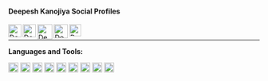 #### Deepesh Kanojiya Social Profiles
<a href="https://www.facebook.com/geturdep/">
  <img align="left" alt="Deepesh's Facebook" width="26px" src="https://upload.wikimedia.org/wikipedia/commons/b/b8/2021_Facebook_icon.svg" />
</a>
<a href="https://www.instagram.com/get_ur_dep/">
  <img align="left" alt="Deepesh's Instagram" width="26px" src="https://upload.wikimedia.org/wikipedia/commons/9/95/Instagram_logo_2022.svg" />
</a>
<a href="https://discord.gg/jpu9cR4X">
  <img align="left" alt="Deepesh's Discord" width="30px" src="https://assets-global.website-files.com/6257adef93867e50d84d30e2/636e0a69f118df70ad7828d4_icon_clyde_blurple_RGB.svg" />
</a>
<a href="https://twitter.com/Deepeshk123">
  <img align="left" alt="Deepesh Kanojiya | Twitter" width="28px" src="https://upload.wikimedia.org/wikipedia/commons/6/6f/Logo_of_Twitter.svg" />
</a>
<a href="https://www.linkedin.com/in/deepeshkanojiya/">
  <img align="left" alt="Deepesh's LinkedIn" width="24px" src="https://upload.wikimedia.org/wikipedia/commons/c/ca/LinkedIn_logo_initials.png" />
</a>

<br />
<hr>

**Languages and Tools:**

<span><img height="20" src="https://upload.wikimedia.org/wikipedia/commons/1/19/C_Logo.png"></span>
<span><img height="20" src="https://upload.wikimedia.org/wikipedia/commons/1/18/ISO_C%2B%2B_Logo.svg"></span>
<span><img height="20" src="https://upload.wikimedia.org/wikipedia/commons/c/c3/Python-logo-notext.svg"></span>
<span><img height="20" src="https://upload.wikimedia.org/wikipedia/commons/9/99/Unofficial_JavaScript_logo_2.svg"></span>
<span><img height="20" src="https://upload.wikimedia.org/wikipedia/commons/a/a7/React-icon.svg"></span>
<span><img height="20" src="https://upload.wikimedia.org/wikipedia/commons/d/d9/Node.js_logo.svg"></span>
<span><img height="20" src="https://upload.wikimedia.org/wikipedia/commons/6/61/HTML5_logo_and_wordmark.svg"></span>
<span><img height="20" src="https://upload.wikimedia.org/wikipedia/commons/9/9a/Visual_Studio_Code_1.35_icon.svg"></span>
<span><img height="20" src="https://upload.wikimedia.org/wikipedia/commons/0/00/Mongodb-svgrepo-com.svg"></span>
